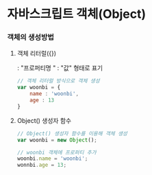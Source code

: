 # 자바스크립트 객체(Object)



### 객체의 생성방법

1. 객체 리터럴({})

   : "프로퍼티명 " : "값" 형태로 표기

   ```javascript
   // 객체 리터럴 방식으로 객체 생성
   var woonbi = {
       name : 'woonbi',
       age : 13
   }
   ```

   

2. Object() 생성자 함수 

   ```javascript
   // Object() 생성자 함수를 이용해 객체 생성
   var woonbi = new Object();
   
   // woonbi 객체에 프로퍼티 추가
   woonbi.name = 'woonbi';
   wonnbi.age = 13;
   
   ```

